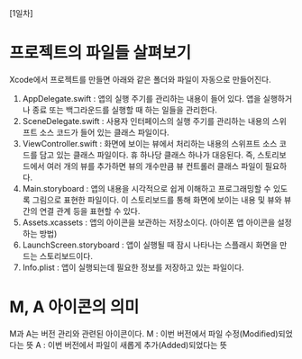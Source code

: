 [1일차]

# 프로젝트의 파일들 살펴보기

Xcode에서 프로젝트를 만들면 아래와 같은 폴더와 파일이 자동으로 만들어진다.

1. AppDelegate.swift
: 앱의 실행 주기를 관리하는 내용이 들어 있다. 앱을 실행하거나 종료 또는 백그라운드를 실행할 때 하는 일들을 관리한다.
2. SceneDelegate.swift
: 사용자 인터페이스의 실행 주기를 관리하는 내용의 스위프트 소스 코드가 들어 있는 클래스 파일이다.
3. ViewController.swift
: 화면에 보이는 뷰에서 처리하는 내용의 스위프트 소스 코드를 담고 있는 클래스 파일이다. 휴 하나당 클래스 하나가 대응된다. 즉, 스토리보드에서 여러 개의 뷰를 추가하면 뷰의 개수만큼 뷰 컨트롤러 클래스 파일이 필요하다.
4. Main.storyboard
: 앱의 내용을 시각적으로 쉽게 이해하고 프로그래밍할 수 있도록 그림으로 표현한 파일이다. 이 스토리보드를 통해 화면에 보이는 내용 및 뷰와 뷰 간의 연결 관계 등을 표현할 수 있다.
5. Assets.xcassets
: 앱의 아이콘을 보관하는 저장소이다. (아이폰 앱 아이콘을 설정하는 방법)
6. LaunchScreen.storyboard
: 앱이 실행될 때 잠시 나타나는 스플래시 화면을 만드는 스토리보드이다.
7. Info.plist
: 앱이 실행되는데 필요한 정보를 저장하고 있는 파일이다.

# M, A 아이콘의 의미

M과 A는 버전 관리와 관련된 아이콘이다.
M : 이번 버전에서 파일 수정(Modified)되었다는 뜻
A : 이번 버전에서 파일이 새롭게 추가(Added)되었다는 뜻
